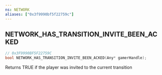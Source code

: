 ```yaml
---
ns: NETWORK
aliases: ["0x3f9990bf5f22759c"]
---
```

## NETWORK_HAS_TRANSITION_INVITE_BEEN_ACKED

```c
// 0x3F9990BF5F22759C
bool NETWORK_HAS_TRANSITION_INVITE_BEEN_ACKED(Any* gamerHandle);
```

Returns TRUE if the player was invited to the current transition

